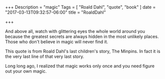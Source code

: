 +++
Description = "magic"
Tags = [
  "Roald Dahl",
  "quote",
  "book"
]
date = "2017-03-13T09:32:57-06:00"
title = "RoaldDahl"

+++

And above all, watch with glittering eyes the whole world around you because the greatest secrets are always hidden in the most unlikely places. Those who don't believe in magic will never find it. 

This quote is from Roald Dahl's last children's story, The Minpins. In fact it is the very last line of that very last story.

Long long ago, I realized that magic works only once and you need figure out your own magic.

